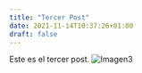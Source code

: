```yaml
---
title: "Tercer Post"
date: 2021-11-14T10:37:26+01:00
draft: false
---
```


Este es el tercer post.
![Imagen3](imagen3.jpeg)
